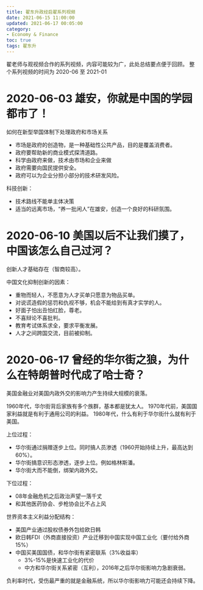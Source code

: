 ```yaml
---
title: 翟东升政经启翟系列视频
date: 2021-06-15 11:00:00
updated: 2021-06-17 00:05:00
category: 
- Economy & Finance
toc: true
tags: 翟东升
---
```


<!-- omit in toc -->

翟老师与观视频合作的系列视频，内容可能较为广，此处总结要点便于回顾。
整个系列视频的时间为 2020-06 至 2021-01

<!-- more -->

# 2020-06-03 雄安，你就是中国的学园都市了！

如何在新型举国体制下处理政府和市场关系
- 市场是政府的创造物，是一种基础性公共产品，目的是覆盖消费者。
- 政府要帮助新的商业模式探清道路。
- 科学由政府来做，技术由市场和企业来做
- 政府需要向国民提供安全。
- 政府可以为企业分担小部分的技术研发风险。

科技创新：
- 技术路线不能单主体决策
- 适当的远离市场，“养一批闲人”在雄安，创造一个良好的科研氛围。

# 2020-06-10 美国以后不让我们摸了，中国该怎么自己过河？

创新人才基础存在（智商较高）。

中国文化抑制创新的因素：
- 重物而轻人，不愿意为人才买单只愿意为物品买单。
- 对说谎造假的惩罚和仇视不够，机会不能给到有真才实学的人。
- 好面子怕出丑怕红脸，尊老。
- 不喜辩论不喜批判。
- 教育考试体系求全，要求平衡发展。
- 人才之间跨国交流，目前被抑制。

# 2020-06-17 曾经的华尔街之狼，为什么在特朗普时代成了哈士奇？

美国金融业对美国内政外交的影响力产生持续大规模的衰落。

1960年代，华尔街背后家族有多个族群，基本都是犹太人。
1970年代前，美国国家利益就是有利于通用公司的利益。
1980年代，什么有利于华尔街什么就有利于美国。

上位过程：
- 华尔街通过捐赠逐步上位。同时搞人员渗透（1960开始持续上升，最高达到60%）。
- 华尔街搞意识形态渗透，逐步上位。例如格林斯潘。
- 华尔街大而不能倒，绑架内政外交。

下位过程：
- 08年金融危机之后政治声望一落千丈
- 和其他医药协会、步枪协会比不占上风

世界资本主义利益分配结构：
- 美国产业通过股权债券外包给欧日韩
- 欧日韩FDI（外商直接投资）产业迁移到中国实现中国工业化（要付给外商15%）
- 中国买美国国债，和华尔街有紧密联系（3%收益率）
  - 3%-15%是快速工业化的代价
  - 中方和华尔街关系紧密（互利），2016年之后华尔街影响力急剧衰弱。

负利率时代，受伤最严重的就是金融系统，所以华尔街影响力可能还会持续下降。


